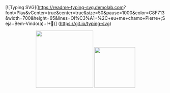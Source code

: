 [![Typing SVG](https://readme-typing-svg.demolab.com?         font=Play&vCenter=true&center=true&size=50&pause=1000&color=C8F713&width=700&height=65&lines=Ol%C3%A1+%2C+eu+me+chamo+Pierre+;Seja+Bem-Vindo(a)+!+👋)]     (https://git.io/typing-svg)


<div align="center">
  <img height="180em" src="https://github-readme-stats.vercel.app/api?username=PierreOF&show_icons=true&theme=merko&include_all_commits=true&count_private=true"/>
  
  <img height="128em" src="https://github-readme-stats.vercel.app/api/top-langs/?username=PierreOF&layout=compact&langs_count=16&theme=merko"/>
</div>
